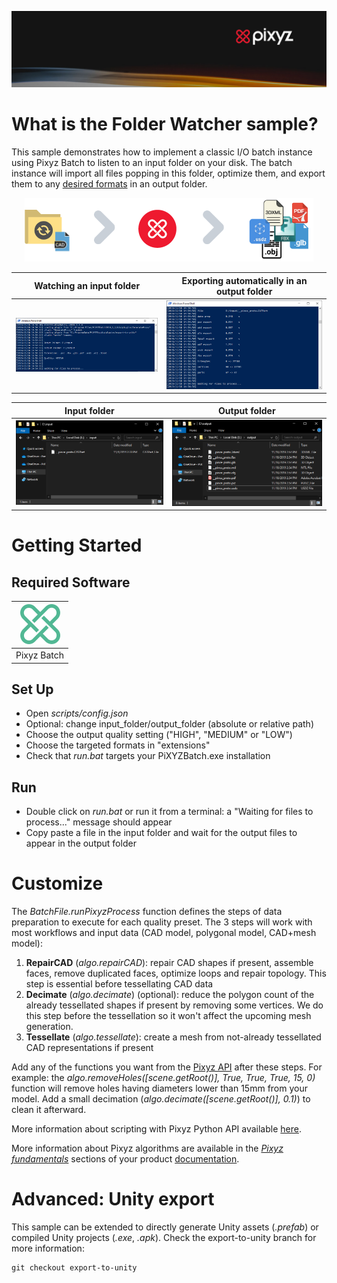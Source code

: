 ![](documentation/banner.png)

# What is the Folder Watcher sample?

This sample demonstrates how to implement a classic I/O batch instance using Pixyz Batch to listen to an input folder on your disk. The batch instance will import all files popping in this folder, optimize them, and export them to any [desired formats](https://www.pixyz-software.com/documentations/html/2019.1/studio/SupportedFileFormats.html) in an output folder.
<p align="center">
    <img src="documentation/folder-watcher.png">
</p>

Watching an input folder  |  Exporting automatically in an output folder
:-------------------------:|:-------------------------:
![](documentation/batch_1.png) | ![](documentation/batch_2.png)


Input folder               |  Output folder
:-------------------------:|:-------------------------:
![](documentation/input.png) | ![](documentation/output.png)


# Getting Started

## Required Software

![](documentation/logo-batch-mini.png)|
:-------------:|
Pixyz Batch |

## Set Up

* Open *scripts/config.json*
* Optional: change input_folder/output_folder (absolute or relative path)
* Choose the output quality setting ("HIGH", "MEDIUM" or "LOW")
* Choose the targeted formats in "extensions"
* Check that *run.bat* targets your PiXYZBatch.exe installation

## Run

* Double click on *run.bat* or run it from a terminal: a "Waiting for files to process..." message should appear
* Copy paste a file in the input folder and wait for the output files to appear in the output folder

# Customize

The *BatchFile.runPixyzProcess* function defines the steps of data preparation to execute for each quality preset. The 3 steps will work with most workflows and input data (CAD model, polygonal model, CAD+mesh model):
1. **RepairCAD** (*algo.repairCAD*): repair CAD shapes if present, assemble faces, remove duplicated faces, optimize loops and repair topology. This step is essential before tessellating CAD data
2. **Decimate** (*algo.decimate*) (optional): reduce the polygon count of the already tessellated shapes if present by removing some vertices. We do this step before the tessellation so it won't affect the upcoming mesh generation.
3. **Tessellate** (*algo.tessellate*): create a mesh from not-already tessellated CAD representations if present

Add any of the functions you want from the [Pixyz API](https://www.pixyz-software.com/documentations/html/2020.1/studio/api/index.html) after these steps. For example: the *algo.removeHoles([scene.getRoot()], True, True, True, 15, 0)* function will remove holes having diameters lower than 15mm from your model. Add a small decimation (*algo.decimate([scene.getRoot()], 0.1)*) to clean it afterward.

More information about scripting with Pixyz Python API available [here](https://www.pixyz-software.com/documentations/html/2020.1/studio/ScriptingWiththePythonAPI.html).

More information about Pixyz algorithms are available in the [*Pixyz fundamentals*](https://www.pixyz-software.com/documentations/html/2020.1/studio/PixyzFundamentals.html) sections of your product [documentation](https://www.pixyz-software.com/documentations/).



# Advanced: Unity export

This sample can be extended to directly generate Unity assets (*.prefab*) or compiled Unity projects (*.exe*, *.apk*). Check the export-to-unity branch for more information:

```console
git checkout export-to-unity 
```